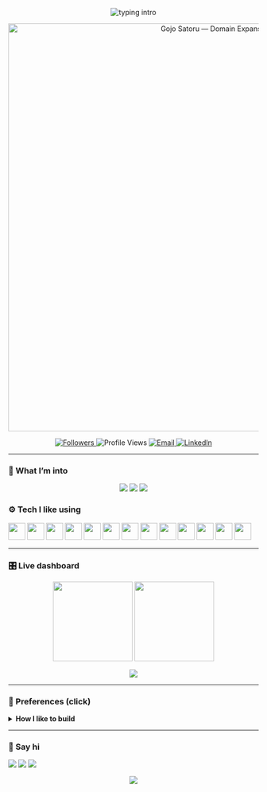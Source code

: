 <!-- Profile README for ryleymao — Midnight Green Full-Stack vibe -->
<!-- No experience or project listings per request -->

<p align="center">
  <img src="https://readme-typing-svg.herokuapp.com?size=28&duration=3200&pause=900&color=01E0B8&center=true&vCenter=true&width=880&lines=Ryley+Mao;Backend+%E2%80%A2+Full-Stack+in+progress;APIs%2C+data%2C+and+React+UIs" alt="typing intro" />
</p>

<!-- Gojo Domain Expansion banner -->
<p align="center">
  <img src="https://media1.tenor.com/m/_bvpF04vG_QAAAAd/satoru-gojo-domain-expansion.gif" alt="Gojo Satoru — Domain Expansion" width="820">
</p>

<p align="center">
  <a href="https://github.com/ryleymao">
    <img alt="Followers" src="https://img.shields.io/github/followers/ryleymao?label=Followers&style=for-the-badge&color=0EA5E9">
  </a>
  <img alt="Profile Views" src="https://komarev.com/ghpvc/?username=ryleymao&style=for-the-badge&color=01E0B8">
  <a href="mailto:rymao_@outlook.com">
    <img alt="Email" src="https://img.shields.io/badge/Email-rymao_%40outlook.com-0D1B1E?style=for-the-badge&logo=microsoft-outlook&logoColor=01E0B8">
  </a>
  <a href="https://linkedin.com/in/ryley-mao">
    <img alt="LinkedIn" src="https://img.shields.io/badge/Connect-LinkedIn-0D1B1E?style=for-the-badge&logo=linkedin&logoColor=0EA5E9">
  </a>
</p>

---

### 🧩 What I’m into
<p align="center">
  <img src="https://img.shields.io/badge/Focus-Backend%20%26%20Full-Stack-0EA5E9?style=flat-square&labelColor=0D1B1E">
  <img src="https://img.shields.io/badge/Currently-Learning%20React%20%2B%20TypeScript-01E0B8?style=flat-square&labelColor=0D1B1E">
  <img src="https://img.shields.io/badge/Habit-Daily%20Commits-7DD3FC?style=flat-square&labelColor=0D1B1E">
</p>

### ⚙️ Tech I like using
<p>
  <img src="https://cdn.jsdelivr.net/gh/devicons/devicon/icons/python/python-original.svg" height="34" />
  <img src="https://cdn.jsdelivr.net/gh/devicons/devicon/icons/postgresql/postgresql-original.svg" height="34" />
  <img src="https://cdn.jsdelivr.net/gh/devicons/devicon/icons/fastapi/fastapi-original.svg" height="34" />
  <img src="https://cdn.jsdelivr.net/gh/devicons/devicon/icons/docker/docker-original.svg" height="34" />
  <img src="https://cdn.jsdelivr.net/gh/devicons/devicon/icons/linux/linux-original.svg" height="34" />
  <img src="https://cdn.jsdelivr.net/gh/devicons/devicon/icons/git/git-original.svg" height="34" />
  <img src="https://cdn.jsdelivr.net/gh/devicons/devicon/icons/amazonwebservices/amazonwebservices-original.svg" height="34" />
  <img src="https://cdn.jsdelivr.net/gh/devicons/devicon/icons/googlecloud/googlecloud-original.svg" height="34" />
  <img src="https://cdn.jsdelivr.net/gh/devicons/devicon/icons/react/react-original.svg" height="34" />
  <img src="https://cdn.jsdelivr.net/gh/devicons/devicon/icons/typescript/typescript-original.svg" height="34" />
  <img src="https://cdn.jsdelivr.net/gh/devicons/devicon/icons/nextjs/nextjs-original.svg" height="34" />
  <img src="https://cdn.jsdelivr.net/gh/devicons/devicon/icons/vitejs/vitejs-original.svg" height="34" />
  <img src="https://cdn.jsdelivr.net/gh/devicons/devicon/icons/tailwindcss/tailwindcss-plain.svg" height="34" />
</p>

---

### 🎛️ Live dashboard
<p align="center">
  <img src="https://github-readme-streak-stats.herokuapp.com?user=ryleymao&theme=dark&hide_border=true&background=0D1B1E&ring=01E0B8&fire=0EA5E9&currStreakLabel=CFE8E1&sideNums=CFE8E1&sideLabels=7DD3FC" height="160" />
  <img src="https://github-readme-stats.vercel.app/api?username=ryleymao&show_icons=true&hide_border=true&bg_color=0D1B1E&title_color=01E0B8&text_color=CFE8E1&icon_color=0EA5E9&rank_icon=github" height="160" />
</p>

<p align="center">
  <img src="https://github-readme-activity-graph.vercel.app/graph?username=ryleymao&bg_color=0D1B1E&color=CFE8E1&line=0EA5E9&point=01E0B8&area=true&hide_border=true" />
</p>

---

### 🧭 Preferences (click)
<details>
  <summary><b>How I like to build</b></summary>

- **Frontend:** React + TypeScript, Next.js or Vite, Tailwind, shadcn/ui  
- **Backend:** FastAPI, Postgres, SQLAlchemy, Pytest; Docker for local parity  
- **DX:** Pre-commit, Ruff/Black, conventional commits, small PRs  
- **Ops:** `.env.example`, Makefile or `scripts/`, basic observability before scale  
</details>

---

### 🤝 Say hi
<p>
  <a href="mailto:rymao_@outlook.com"><img src="https://img.shields.io/badge/Email-rymao_%40outlook.com-0EA5E9?style=for-the-badge&labelColor=0D1B1E"></a>
  <a href="https://linkedin.com/in/ryley-mao"><img src="https://img.shields.io/badge/LinkedIn-Connect-01E0B8?style=for-the-badge&labelColor=0D1B1E"></a>
  <a href="https://github.com/ryleymao"><img src="https://img.shields.io/badge/GitHub-Follow-CFE8E1?style=for-the-badge&labelColor=0D1B1E"></a>
</p>

<p align="center">
  <img src="https://capsule-render.vercel.app/api?type=wave&height=120&color=0:0EA5E9,100:01E0B8&section=footer&text=%20" />
</p>
